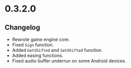 # 0.3.2.0

## Changelog

-   Rewrote game engine core.
-   Fixed `Sign` function.
-   Added `GetShifted` and `SetShifted` function.
-   Added easing functions.
-   Fixed audio buffer underrun on some Android devices.
